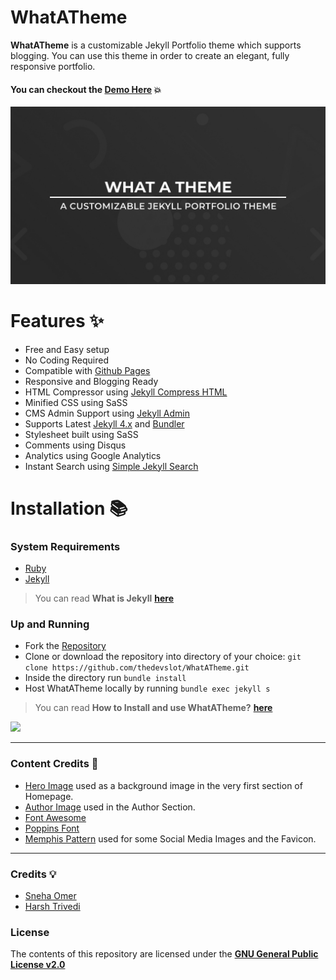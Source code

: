 # WhatATheme
**WhatATheme** is a customizable Jekyll Portfolio theme which supports blogging. You can use this theme in order to create an elegant, fully responsive portfolio.

#### You can checkout the [**Demo Here**](https://thedevslot.github.io/WhatATheme/) :boom:

![WhatATheme](assets/images/meta.jpg)

# Features :sparkles:
* Free and Easy setup
* No Coding Required
* Compatible with [Github Pages](https://pages.github.com/)
* Responsive and Blogging Ready
* HTML Compressor using [Jekyll Compress HTML](https://jch.penibelst.de/)
* Minified CSS using SaSS
* CMS Admin Support using [Jekyll Admin](https://jekyll.github.io/jekyll-admin/)
* Supports Latest [Jekyll 4.x](https://jekyllrb.com/) and [Bundler](https://bundler.io/)
* Stylesheet built using SaSS
* Comments using Disqus
* Analytics using Google Analytics
* Instant Search using [Simple Jekyll Search](https://github.com/christian-fei/Simple-Jekyll-Search/)

# Installation :books:
### System Requirements
* [Ruby](https://www.ruby-lang.org/en/)
* [Jekyll](https://jekyllrb.com/)
> You can read **What is Jekyll** [**here**](https://thedevslot.github.io/WhatATheme/blog/what-is-jekyll-how-to-use-it)
### Up and Running
* Fork the [Repository](https://github.com/thedevslot/WhatATheme/)
* Clone or download the repository into directory of your choice: `git clone https://github.com/thedevslot/WhatATheme.git`
* Inside the directory run `bundle install`
* Host WhatATheme locally by running `bundle exec jekyll s`

> You can read **How to Install and use WhatATheme?** [**here**](https://thedevslot.github.io/WhatATheme/blog/how-to-install-whatatheme)

[<img src="https://i.imgur.com/TVI946Z.png" width="250" />](https://youtu.be/VfPa2c9kwhQ)

---

### Content Credits :green_heart:
* [Hero Image](https://img.freepik.com/free-vector/abstract-technology-particle-background_23-2148426649.jpg?size=626&ext=jpg&ga=GA1.1.1700460183.1709596800&semt=ais) used as a background image in the very first section of Homepage.
* [Author Image](https://cdn.pixabay.com/photo/2015/10/05/22/37/blank-profile-picture-973460_960_720.png) used in the Author Section.
* [Font Awesome](https://fontawesome.com/)
* [Poppins Font](https://fonts.google.com/specimen/Poppins)
* [Memphis Pattern](https://www.freepik.com/free-vector/memphis-pattern-background_4034913.htm#page=1&query=memphis%20pattern&position=23) used for some Social Media Images and the Favicon.

---

### Credits :bulb:
* [Sneha Omer](http://sassyecoder.github.io/)
* [Harsh Trivedi](http://harsh98trivedi.github.io/)

### License
The contents of this repository are licensed under the [**GNU General Public License v2.0**](https://github.com/thedevslot/WhatATheme/blob/master/LICENSE)
